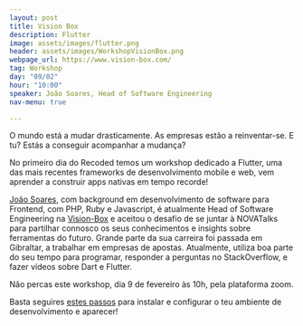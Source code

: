 ```yaml
---
layout: post
title: Vision Box
description: Flutter
image: assets/images/flutter.png
header: assets/images/WorkshopVisionBox.png
webpage_url: https://www.vision-box.com/
tag: Workshop
day: "09/02"
hour: "10:00"
speaker: João Soares, Head of Software Engineering
nav-menu: true

---
```


O mundo está a mudar drasticamente. As empresas estão a reinventar-se. E tu? Estás a conseguir acompanhar a mudança?
 
No primeiro dia do Recoded temos um workshop dedicado a Flutter, uma das mais recentes frameworks de desenvolvimento mobile e web, vem aprender a construir apps nativas em tempo recorde! 
 
[João Soares](https://pt.linkedin.com/in/joaofgsoares), com background em desenvolvimento de software para Frontend, com PHP, Ruby e Javascript, é atualmente Head of Software Engineering na [Vision-Box](https://www.vision-box.com/) e aceitou o desafio de se juntar à NOVATalks para partilhar connosco os seus conhecimentos e insights sobre ferramentas do futuro. 
Grande parte da sua carreira foi passada em Gibraltar, a trabalhar em empresas de apostas. Atualmente, utiliza boa parte do seu tempo para programar, responder a perguntas no StackOverflow, e fazer vídeos sobre Dart e Flutter.
 
Não percas este workshop, dia 9 de fevereiro às 10h, pela plataforma zoom. 
 
Basta seguires [estes passos](https://flutter.dev/docs/get-started/install) para instalar e configurar o teu ambiente de desenvolvimento e aparecer!
